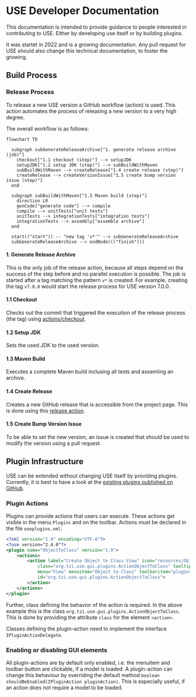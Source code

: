 # USE Developer Documentation

This documentation is intended to provide guidance to people interested
in contributing to USE. Either by developing use itself or by building plugins.

It was startet in 2022 and is a growing documentation. Any pull request for USE should
also change this technical documentation, to foster the growing.

## Build Process

### Release Process

To release a new USE version a GitHub workflow (action) is used.
This action automates the process of releasing a new version to a very high degree.

The overall workflow is as follows:

```mermaid
flowchart TD
  
  subgraph subGenerateReleaseArchive["1. generate release archive (job)"]
    checkout["1.1 checkout (step)"] --> setupJDK
    setupJDK["1.2 setup JDK (step)"] --> subBuildWithMaven
    subBuildWithMaven --> createRelease["1.4 create release (step)"]
    createRelease --> createVersionIssue["1.5 create bump version issue (step)"]
  end

  subgraph subBuildWithMaven["1.3 Maven build (step)"]
    direction LR
    genCode["generate code"] --> compile
    compile --> unitTests["unit tests"]
    unitTests --> integrationTests["integration tests"]
    integrationTests --> assembly["assemble archive"]
  end

  start(("start")) -- "new tag 'v*'" --> subGenerateReleaseArchive
  subGenerateReleaseArchive --> endNode((("finish")))
```

#### 1. Generate Release Archive

This is the only job of the release action, because all steps depend on the success of the step before and no parallel execution is possible. The job is started after a tag matching the pattern `v*` is created. For example, creating the tag `v7.0.0` would start the release process for USE version 7.0.0.

#### 1.1 Checkout

Checks out the commit that triggered the execution of the release process (the tag) using [actions/checkout](https://github.com/actions/checkout).

#### 1.2 Setup JDK

Sets the used JDK to the used version.

#### 1.3 Maven Build

Executes a complete Maven build inclusing all tests and assemling an archive.

#### 1.4 Create Release

Creates a new GitHub release that is accessible from the project page.
This is done using this [release action](https://github.com/ncipollo/release-action).

#### 1.5 Create Bump Version Issue

To be able to set the new version, an issue is created that should be used to modify the version using a pull request.

## Plugin Infrastructure

USE can be extended without changing USE itself by providing plugins.
Currently, it is best to have a look at the
[existing plugins published on GitHub](https://github.com/useocl/use_plugins).

### Plugin Actions

Plugins can provide actions that users can execute. These actions get visible in the menu `Plugins` and 
on the toolbar. Actions must be declared in the file `useplugins.xml`:

```xml
<?xml version="1.0" encoding="UTF-8"?>
<?use version="2.4.0"?>
<plugin name="ObjectToClass" version="1.0">
    <actions>
		<action label="Create Object to Class View" icon="resources/ObjectToClassView.gif"
			class="org.tzi.use.gui.plugins.ActionObjectToClass" tooltip="Create Object to Class View"
			menu="View" menuitem="Object to Class" toolbaritem="plugins"
			id="org.tzi.use.gui.plugins.ActionObjectToClass">
		</action>
	</actions>
</plugin>
```

Further, class defining the behavior of the action is required. In the above example this is the class
`org.tzi.use.gui.plugins.ActionObjectToClass`. This is done by providing the attribute `class` for the
element `<action>`.

Classes defining the plugin-action need to implement the interface `IPluginActionDelegate`.

### Enabling or disabling GUI elements

All plugin-actions are by default only enabled, i.e. the menuitem and toolbar-button are clickable, if
a model is loaded. A plugin-action can change this behaviour by overriding the default method
```boolean shouldBeEnabled(IPluginAction pluginAction)```.
This is especially useful, if an action does not require a model to be loaded.  
